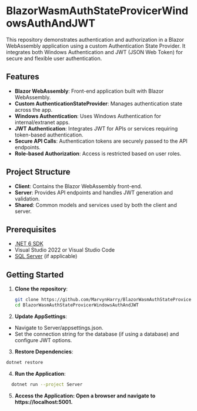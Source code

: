# BlazorWasmAuthStateProvicerWindowsAuthAndJWT

This repository demonstrates authentication and authorization in a Blazor WebAssembly application using a custom Authentication State Provider. It integrates both Windows Authentication and JWT (JSON Web Token) for secure and flexible user authentication.

## Features

- **Blazor WebAssembly**: Front-end application built with Blazor WebAssembly.
- **Custom AuthenticationStateProvider**: Manages authentication state across the app.
- **Windows Authentication**: Uses Windows Authentication for internal/extranet apps.
- **JWT Authentication**: Integrates JWT for APIs or services requiring token-based authentication.
- **Secure API Calls**: Authentication tokens are securely passed to the API endpoints.
- **Role-based Authorization**: Access is restricted based on user roles.

## Project Structure

- **Client**: Contains the Blazor WebAssembly front-end.
- **Server**: Provides API endpoints and handles JWT generation and validation.
- **Shared**: Common models and services used by both the client and server.

## Prerequisites

- [.NET 6 SDK](https://dotnet.microsoft.com/download/dotnet/6.0)
- Visual Studio 2022 or Visual Studio Code
- [SQL Server](https://www.microsoft.com/en-us/sql-server) (if applicable)

## Getting Started

1. **Clone the repository**:

   ```bash
   git clone https://github.com/MarvynHarry/BlazorWasmAuthStateProvicerWindowsAuthAndJWT.git
   cd BlazorWasmAuthStateProvicerWindowsAuthAndJWT

2. **Update AppSettings**:
  
  - Navigate to Server/appsettings.json.
  - Set the connection string for the database (if using a database) and configure JWT options.

 3. **Restore Dependencies**:

 ```bash
 dotnet restore
```


 4. **Run the Application**:

 ```bash
   dotnet run --project Server
```

 5. **Access the Application: Open a browser and navigate to https://localhost:5001.**
